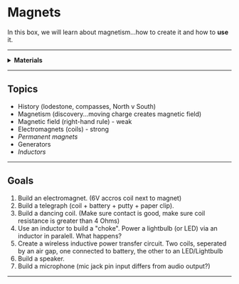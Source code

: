 # Magnets

In this box, we will learn about magnetism...how to create it and how to **use** it.

----

<details><summary><b>Materials</b></summary><p>

Contents|Level|Description| # |Data|Link|
:-------|:---:|:----------|:-:|:--:|:--:|
Inductor|10|1 mH torroidal inductor|1|[-D-](_data/datasheets/inductor_torroidal.pdf)|[-L-](https://uk.farnell.com/bourns/2124-v-rc/inductor-1000uh-15-1-3a-toroid/dp/1929753)
Magnet Wire|01|Narrow gaurge epoxy insulated (1 m)|1|-|[-L-](https://www.amazon.co.uk/Enameled-Magnet-Soldering-Winding-Enamelled/dp/B07N65LRVD)
Magnet|01|Neodymium disc (8 mm x 3 mm)|2|-|[-L-](https://uk.farnell.com/duratool/d01766/magnets-rare-earth-8-x-3mm-pk10/dp/1888095)
USB Sound Card|01|USB to 3.5 mm Audio out/in|1|-|[-L-](https://www.amazon.co.uk/UGREEN-Headphone-Microphone-Raspberry-Ultrabook/dp/B01N905VOY)
Stereo Plug Terminal|01|3.5 mm plug to screw terminal|2|-|[-L-](https://www.amazon.co.uk/dp/B07MNYBFL9)

</p></details>

----

## Topics

- History (lodestone, compasses, North v South)
- Magnetism (discovery...moving charge creates magnetic field)
- Magnetic field (right-hand rule) - weak
- Electromagnets (coils) - strong
- *Permanent magnets*
- Generators
- *Inductors*

----

## Goals

1. Build an electromagnet. (6V accros coil next to magnet)
2. Build a telegraph (coil + battery + putty + paper clip).
3. Build a dancing coil. (Make sure contact is good, make sure coil resistance is greater than 4 Ohms)
4. Use an inductor to build a "choke". Power a lightbulb (or LED) via an inductor in paralell. What happens?
5. Create a wireless inductive power transfer circuit. Two coils, seperated by an air gap, one connected to battery, the other to an LED/Lightbulb
6. Build a speaker.
7. Build a microphone (mic jack pin input differs from audio output?)

----
